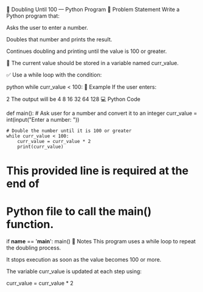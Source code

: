 🔁 Doubling Until 100 — Python Program
🧠 Problem Statement
Write a Python program that:

Asks the user to enter a number.

Doubles that number and prints the result.

Continues doubling and printing until the value is 100 or greater.

📌 The current value should be stored in a variable named curr_value.

✅ Use a while loop with the condition:

python
while curr_value < 100:
🧪 Example
If the user enters:

2
The output will be
4
8
16
32
64
128
💻 Python Code

def main():
    # Ask user for a number and convert it to an integer
    curr_value = int(input("Enter a number: "))
    
    # Double the number until it is 100 or greater
    while curr_value < 100:
        curr_value = curr_value * 2
        print(curr_value)

# This provided line is required at the end of
# Python file to call the main() function.
if __name__ == '__main__':
    main()
📌 Notes
This program uses a while loop to repeat the doubling process.

It stops execution as soon as the value becomes 100 or more.

The variable curr_value is updated at each step using:

curr_value = curr_value * 2